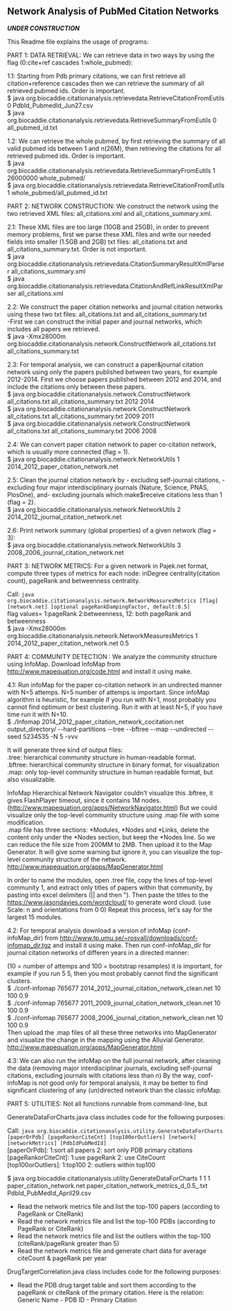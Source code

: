 ## Network Analysis of PubMed Citation Networks

***UNDER CONSTRUCTION***

This Readme file explains the usage of programs:

PART 1: DATA RETRIEVAL: We can retrieve data in two ways by using the flag (0:cite+ref cascades 1:whole_pubmed):

1.1: Starting from Pdb primary citations, we can first retrieve all citation+reference cascades then we can retrieve the summary of all retrieved pubmed ids. Order is important. <br>
$ java org.biocaddie.citationanalysis.retrievedata.RetrieveCitationFromEutils 0 PdbId_PubmedId_Jun27.csv <br>
$ java org.biocaddie.citationanalysis.retrievedata.RetrieveSummaryFromEutils 0 all_pubmed_id.txt 

1.2: We can retrieve the whole pubmed, by first retrieving the summary of all valid pubmed ids between 1 and n(26M), then retrieving the citations for all retrieved pubmed ids. Order is important. <br>
$ java org.biocaddie.citationanalysis.retrievedata.RetrieveSummaryFromEutils 1 26000000 whole_pubmed/ <br>
$ java org.biocaddie.citationanalysis.retrievedata.RetrieveCitationFromEutils 1 whole_pubmed/all_pubmed_id.txt 


PART 2: NETWORK CONSTRUCTION: We construct the network using the two retrieved XML files: all_citations.xml and all_citations_summary.xml. 

2.1: These XML files are too large (10GB and 25GB), in order to prevent memory problems, first we parse these XML files and write our needed fields into smaller (1.5GB and 2GB) txt files: all_citations.txt and all_citations_summary.txt. Order is not important. <br>
$ java org.biocaddie.citationanalysis.retrievedata.CitationSummaryResultXmlParser all_citations_summary.xml <br>
$ java org.biocaddie.citationanalysis.retrievedata.CitationAndRefLinkResultXmlParser all_citations.xml 

2.2: We construct the paper citation networks and journal citation networks using these two txt files: all_citations.txt and all_citations_summary.txt <br>
-First we can construct the initial paper and journal networks, which includes all papers we retrieved. <br>
$ java -Xmx28000m org.biocaddie.citationanalysis.network.ConstructNetwork all_citations.txt all_citations_summary.txt 

2.3: For temporal analysis, we can construct a paper&journal citation network using only the papers published between two years, for example 2012-2014. First we choose papers published between 2012 and 2014, and include the citations only between these papers. <br>
$ java org.biocaddie.citationanalysis.network.ConstructNetwork all_citations.txt all_citations_summary.txt 2012 2014 <br>
$ java org.biocaddie.citationanalysis.network.ConstructNetwork all_citations.txt all_citations_summary.txt 2009 2011 <br>
$ java org.biocaddie.citationanalysis.network.ConstructNetwork all_citations.txt all_citations_summary.txt 2006 2008

2.4: We can convert paper citation network to paper co-citation network, which is usually more connected (flag = 1). <br>
$ java org.biocaddie.citationanalysis.network.NetworkUtils 1 2014_2012_paper_citation_network.net

2.5: Clean the journal citation network by - excluding self-journal citations, - excluding four major interdisciplinary journals (Nature, Science, PNAS, PlosOne), and- excluding journals which make$receive citations less than 1 (flag = 2). <br>
$ java org.biocaddie.citationanalysis.network.NetworkUtils 2 2014_2012_journal_citation_network.net

2.6: Print network summary (global properties) of a given network  (flag = 3): <br>
$ java org.biocaddie.citationanalysis.network.NetworkUtils 3 2008_2006_journal_citation_network.net

PART 3: NETWORK METRICS: For a given network in Pajek.net format, compute three types of metrics for each node: inDegree centrality(citation count), pageRank and betweenness centrality. 

Call: `java org.biocaddie.citationanalysis.network.NetworkMeasuresMetrics [flag] [network.net] [optional pageRankDampingFactor, default:0.5]` <br>
flag values= 1:pageRank 2:betweenness, 12: both pageRank and betweenness <br>
$ java -Xmx28000m org.biocaddie.citationanalysis.network.NetworkMeasuresMetrics 1 2014_2012_paper_citation_network.net 0.5

PART 4: COMMUNITY DETECTION : We analyze the community structure using InfoMap. Download InfoMap from http://www.mapequation.org/code.html and install it using make. 

4.1: Run infoMap for the paper co-citation network in an undirected manner with N=5 attemps. N=5 number of attemps is important. Since infoMap algorithm is heuristic, for example if you run with N=1, most probably you cannot find optimum or best clustering. Run it with at least N=5, if you have time run it with N=10. <br>
$ ./Infomap 2014_2012_paper_citation_network_cocitation.net output_directory/ --hard-partitions --tree --bftree --map --undirected --seed 5234535 -N 5 -vvv

It will generate three kind of output files:  <br>
.tree: hierarchical community structure in human-readable format. <br>
.bftree: hierarchical community structure in binary format, for visualization <br>
.map: only top-level community structure in human readable format, but also visualizable.

InfoMap Hierarchical Network Navigator couldn't visualize this .bftree, it gives FlashPlayer timeout, since it contains 1M nodes. (http://www.mapequation.org/apps/NetworkNavigator.html) But we could visualize only the top-level community structure using .map file with some modification. <br>
.map file has three sections: *Modules, *Nodes and *Links, delete the content only under the *Nodes section, but keep the *Nodes line. So we can reduce the file size from 200MM to 2MB. Then upload it to the Map Generator. It will give some warning but ignore it, you can visualize the top-level community structure of the network. http://www.mapequation.org/apps/MapGenerator.html

In order to name the modules, open .tree file, copy the lines of top-level community 1, and extract only titles of papers within that community, by pasting into excel delimiters (|| and then "). Then paste the titles to the https://www.jasondavies.com/wordcloud/ to generate word cloud. (use Scale: n and orientations from 0 0) Repeat this process, let's say for the largest 15 modules.

4.2: For temporal analysis download a version of infoMap (conf-infoMap_dir) from http://www.tp.umu.se/~rosvall/downloads/conf-infomap_dir.tgz and install it using make. Then run conf-infoMap_dir for journal citation networks of differen years in a directed manner:

(10 = number of attemps and 100 = bootstrap resamples) it is important, for example if you run 5 5, then you most probably cannot find the significant clusters. <br>
$ ./conf-infomap 765677 2014_2012_journal_citation_network_clean.net 10 100 0.9 <br>
$ ./conf-infomap 765677 2011_2009_journal_citation_network_clean.net 10 100 0.9 <br>
$ ./conf-infomap 765677 2008_2006_journal_citation_network_clean.net 10 100 0.9 <br>
Then upload the .map files of all these three networks into MapGenerator and visualize the change in the mapping using the Alluvial Generator. http://www.mapequation.org/apps/MapGenerator.html

4.3: We can also run the infoMap on the full journal network, after cleaning the data (removing major interdisciplinar journals, excluding self-journal citations, excluding journals with citations less than n) By the way, conf-infoMap is not good only for temporal analysis, it may be better to find significant clustering of any (un)directed network than the classic infoMap.

PART 5: UTILITIES: Not all functions runnable from command-line, but

GenerateDataForCharts.java class includes code for the following purposes:  

Call: `java org.biocaddie.citationanalysis.utility.GenerateDataForCharts [paperOrPdb] [pageRankorCiteCnt] [top100orOutliers] [network] [networkMetrics] [PdbIdPubMedId]` <br>
[paperOrPdb]: 1:sort all papers  2: sort only PDB primary citations <br>
[pageRankorCiteCnt]: 1:use pageRank  2: use CiteCount <br>
[top100orOutliers]: 1:top100  2: outliers within top100

$ java org.biocaddie.citationanalysis.utility.GenerateDataForCharts 1 1 1 paper_citation_network.net paper_citation_network_metrics_d_0.5_.txt PdbId_PubMedId_April29.csv 

- Read the network metrics file and list the top-100 papers (according to PageRank or CiteRank) <br> 
- Read the network metrics file and list the top-100 PDBs   (according to PageRank or CiteRank) <br>
- Read the network metrics file and list the outliers within the top-100 (citeRank/pageRank greater than 5) <br>
- Read the network metrics file and generate chart data for average citeCount & pageRank per year 

DrugTargetCorrelation.java class includes code for the following purposes: <br>
- Read the PDB drug target table and sort them according to the pageRank or citeRank of the primary citation. Here is the relation: Generic Name - PDB ID - Primary Citation




